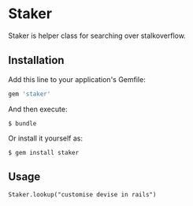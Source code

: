 # Staker

Staker is helper class for searching over stalkoverflow.

## Installation

Add this line to your application's Gemfile:

```ruby
gem 'staker'
```

And then execute:

    $ bundle

Or install it yourself as:

    $ gem install staker

## Usage
	Staker.lookup("customise devise in rails")
